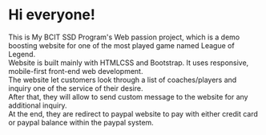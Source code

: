 # Hi everyone!
This is My BCIT SSD Program's Web passion project, which is a demo boosting website for one of the most played game named League of Legend.<br>
Website is built mainly with HTMLCSS and Bootstrap. It uses responsive, mobile-first front-end web development.<br>
The website let customers look through a list of coaches/players and inquiry one of the service of their desire.<br>
After that, they will allow to send custom message to the website for any additional inquiry.<br>
At the end, they are redirect to paypal website to pay with either credit card or paypal balance within the paypal system.
